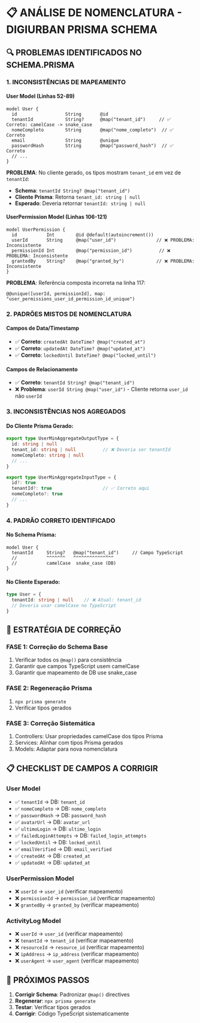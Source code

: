 # 📋 ANÁLISE DE NOMENCLATURA - DIGIURBAN PRISMA SCHEMA

## 🔍 PROBLEMAS IDENTIFICADOS NO SCHEMA.PRISMA

### 1. **INCONSISTÊNCIAS DE MAPEAMENTO**

#### **User Model (Linhas 52-89)**
```prisma
model User {
  id                  String       @id
  tenantId            String?      @map("tenant_id")     // ✅ Correto: camelCase -> snake_case
  nomeCompleto        String       @map("nome_completo")  // ✅ Correto
  email               String       @unique
  passwordHash        String       @map("password_hash")  // ✅ Correto
  // ...
}
```

**PROBLEMA**: No cliente gerado, os tipos mostram `tenant_id` em vez de `tenantId`:
- **Schema**: `tenantId String? @map("tenant_id")`
- **Cliente Prisma**: Retorna `tenant_id: string | null`
- **Esperado**: Deveria retornar `tenantId: string | null`

#### **UserPermission Model (Linhas 106-121)**
```prisma
model UserPermission {
  id           Int        @id @default(autoincrement())
  userId       String     @map("user_id")               // ❌ PROBLEMA: Inconsistente
  permissionId Int        @map("permission_id")          // ❌ PROBLEMA: Inconsistente
  grantedBy    String?    @map("granted_by")            // ❌ PROBLEMA: Inconsistente
}
```

**PROBLEMA**: Referência composta incorreta na linha 117:
```prisma
@@unique([userId, permissionId], map: "user_permissions_user_id_permission_id_unique")
```

### 2. **PADRÕES MISTOS DE NOMENCLATURA**

#### **Campos de Data/Timestamp**
- ✅ **Correto**: `createdAt DateTime? @map("created_at")`
- ✅ **Correto**: `updatedAt DateTime? @map("updated_at")`
- ✅ **Correto**: `lockedUntil DateTime? @map("locked_until")`

#### **Campos de Relacionamento**
- ✅ **Correto**: `tenantId String? @map("tenant_id")`
- ❌ **Problema**: `userId String @map("user_id")` - Cliente retorna `user_id` não `userId`

### 3. **INCONSISTÊNCIAS NOS AGREGADOS**

#### **Do Cliente Prisma Gerado**:
```typescript
export type UserMinAggregateOutputType = {
  id: string | null
  tenant_id: string | null          // ❌ Deveria ser tenantId
  nomeCompleto: string | null
  // ...
}

export type UserMinAggregateInputType = {
  id?: true
  tenantId?: true                   // ✅ Correto aqui
  nomeCompleto?: true
  // ...
}
```

### 4. **PADRÃO CORRETO IDENTIFICADO**

#### **No Schema Prisma**:
```prisma
model User {
  tenantId     String?   @map("tenant_id")     // Campo TypeScript
  //           ^^^^^^^   ^^^^^^^^^^^^^^^
  //           camelCase  snake_case (DB)
}
```

#### **No Cliente Esperado**:
```typescript
type User = {
  tenantId: string | null    // ❌ Atual: tenant_id
  // Deveria usar camelCase no TypeScript
}
```

## 🎯 ESTRATÉGIA DE CORREÇÃO

### **FASE 1: Correção do Schema Base**
1. Verificar todos os `@map()` para consistência
2. Garantir que campos TypeScript usem camelCase
3. Garantir que mapeamento de DB use snake_case

### **FASE 2: Regeneração Prisma**
1. `npx prisma generate`
2. Verificar tipos gerados

### **FASE 3: Correção Sistemática**
1. Controllers: Usar propriedades camelCase dos tipos Prisma
2. Services: Alinhar com tipos Prisma gerados
3. Models: Adaptar para nova nomenclatura

## 📋 CHECKLIST DE CAMPOS A CORRIGIR

### **User Model**
- ✅ `tenantId` → DB: `tenant_id`
- ✅ `nomeCompleto` → DB: `nome_completo`
- ✅ `passwordHash` → DB: `password_hash`
- ✅ `avatarUrl` → DB: `avatar_url`
- ✅ `ultimoLogin` → DB: `ultimo_login`
- ✅ `failedLoginAttempts` → DB: `failed_login_attempts`
- ✅ `lockedUntil` → DB: `locked_until`
- ✅ `emailVerified` → DB: `email_verified`
- ✅ `createdAt` → DB: `created_at`
- ✅ `updatedAt` → DB: `updated_at`

### **UserPermission Model**
- ❌ `userId` → `user_id` (verificar mapeamento)
- ❌ `permissionId` → `permission_id` (verificar mapeamento)
- ❌ `grantedBy` → `granted_by` (verificar mapeamento)

### **ActivityLog Model**
- ❌ `userId` → `user_id` (verificar mapeamento)
- ❌ `tenantId` → `tenant_id` (verificar mapeamento)
- ❌ `resourceId` → `resource_id` (verificar mapeamento)
- ❌ `ipAddress` → `ip_address` (verificar mapeamento)
- ❌ `userAgent` → `user_agent` (verificar mapeamento)

## 🔧 PRÓXIMOS PASSOS

1. **Corrigir Schema**: Padronizar `@map()` directives
2. **Regenerar**: `npx prisma generate`
3. **Testar**: Verificar tipos gerados
4. **Corrigir**: Código TypeScript sistematicamente